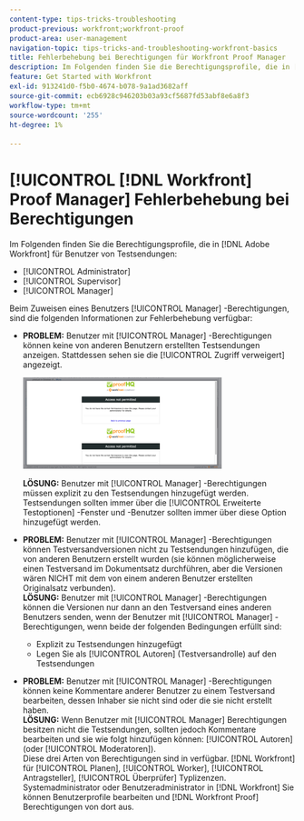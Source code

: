 ```yaml
---
content-type: tips-tricks-troubleshooting
product-previous: workfront;workfront-proof
product-area: user-management
navigation-topic: tips-tricks-and-troubleshooting-workfront-basics
title: Fehlerbehebung bei Berechtigungen für Workfront Proof Manager
description: Im Folgenden finden Sie die Berechtigungsprofile, die in [!DNL Adobe] Workfront für Testbenutzer - BEARBEITEN SIE MICH.
feature: Get Started with Workfront
exl-id: 913241d0-f5b0-4674-b078-9a1ad3682aff
source-git-commit: ecb6928c946203b03a93cf5687fd53abf8e6a8f3
workflow-type: tm+mt
source-wordcount: '255'
ht-degree: 1%

---
```


# [!UICONTROL [!DNL Workfront] Proof Manager] Fehlerbehebung bei Berechtigungen

Im Folgenden finden Sie die Berechtigungsprofile, die in [!DNL Adobe Workfront] für Benutzer von Testsendungen:

* [!UICONTROL Administrator]
* [!UICONTROL Supervisor]
* [!UICONTROL Manager]

<!--For detailed information about these options and how to configure them, see .-->

Beim Zuweisen eines Benutzers [!UICONTROL Manager] -Berechtigungen, sind die folgenden Informationen zur Fehlerbehebung verfügbar:

* **PROBLEM:** Benutzer mit [!UICONTROL Manager] -Berechtigungen können keine von anderen Benutzern erstellten Testsendungen anzeigen. Stattdessen sehen sie die [!UICONTROL Zugriff verweigert] angezeigt.

   ![](assets/access-denied-350x161.png)

   **LÖSUNG:** Benutzer mit [!UICONTROL Manager] -Berechtigungen müssen explizit zu den Testsendungen hinzugefügt werden. Testsendungen sollten immer über die [!UICONTROL Erweiterte Testoptionen] -Fenster und -Benutzer sollten immer über diese Option hinzugefügt werden.

* **PROBLEM:** Benutzer mit [!UICONTROL Manager] -Berechtigungen können Testversandversionen nicht zu Testsendungen hinzufügen, die von anderen Benutzern erstellt wurden (sie können möglicherweise einen Testversand im Dokumentsatz durchführen, aber die Versionen wären NICHT mit dem von einem anderen Benutzer erstellten Originalsatz verbunden).\
   **LÖSUNG:** Benutzer mit [!UICONTROL Manager] -Berechtigungen können die Versionen nur dann an den Testversand eines anderen Benutzers senden, wenn der Benutzer mit [!UICONTROL Manager] -Berechtigungen, wenn beide der folgenden Bedingungen erfüllt sind:

   * Explizit zu Testsendungen hinzugefügt
   * Legen Sie als [!UICONTROL Autoren] (Testversandrolle) auf den Testsendungen

* **PROBLEM:** Benutzer mit [!UICONTROL Manager] -Berechtigungen können keine Kommentare anderer Benutzer zu einem Testversand bearbeiten, dessen Inhaber sie nicht sind oder die sie nicht erstellt haben.\
   **LÖSUNG:** Wenn Benutzer mit [!UICONTROL Manager] Berechtigungen besitzen nicht die Testsendungen, sollten jedoch Kommentare bearbeiten und sie wie folgt hinzufügen können: [!UICONTROL Autoren] (oder [!UICONTROL Moderatoren]).\
   Diese drei Arten von Berechtigungen sind in verfügbar. [!DNL Workfront] für [!UICONTROL Planen], [!UICONTROL Worker], [!UICONTROL Antragsteller], [!UICONTROL Überprüfer] Typlizenzen. Systemadministrator oder Benutzeradministrator in [!DNL Workfront] Sie können Benutzerprofile bearbeiten und [!DNL Workfront Proof] Berechtigungen von dort aus.
